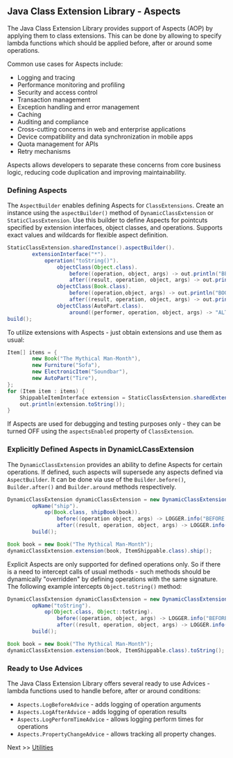 ## Java Class Extension Library - Aspects
The Java Class Extension Library provides support of Aspects (AOP) by applying them to class extensions. This can be done by allowing to specify lambda functions which should be applied before, after or around some operations.

Common use cases for Aspects include:
* Logging and tracing
* Performance monitoring and profiling
* Security and access control
* Transaction management
* Exception handling and error management
* Caching
* Auditing and compliance
* Cross-cutting concerns in web and enterprise applications
* Device compatibility and data synchronization in mobile apps
* Quota management for APIs
* Retry mechanisms

Aspects allows developers to separate these concerns from core business logic, reducing code duplication and improving maintainability.

### Defining Aspects
The `AspectBuilder` enables defining Aspects for `ClassExtensions`. Create an instance using the `aspectBuilder()` method of `DynamicClassExtension` or `StaticClassExtension`. Use this builder to define Aspects for pointcuts specified by extension interfaces, object classes, and operations. Supports exact values and wildcards for flexible aspect definition.
 
```java
StaticClassExtension.sharedInstance().aspectBuilder().
        extensionInterface("*").
            operation("toString()").
                objectClass(Object.class).
                    before((operation, object, args) -> out.println("BEFORE: " + object + "-> toString()")).
                    after((result, operation, object, args) -> out.println("AFTER: result - " + result)).
                objectClass(Book.class).
                    before((operation,object, args) -> out.println("BOOK BEFORE: " + object + "-> toString()")).
                    after((result, operation, object, args) -> out.println("BOOK AFTER: result - " + result)).
                objectClass(AutoPart.class).
                    around((performer, operation, object, args) -> "ALTERED AUTO PART: " + applyDefault(performer, operation, object, args)).
build();
```
To utilize extensions with Aspects - just obtain extensions and use them as usual:

```java
Item[] items = {
        new Book("The Mythical Man-Month"),
        new Furniture("Sofa"),
        new ElectronicItem("Soundbar"),
        new AutoPart("Tire"),
};
for (Item item : items) {
    ShippableItemInterface extension = StaticClassExtension.sharedExtension(item, ShippableItemInterface.class);
    out.println(extension.toString());
}
```
If Aspects are used for debugging and testing purposes only - they can be turned OFF using the `aspectsEnabled` property of `ClassExtension`.

### Explicitly Defined Aspects in DynamicLCassExtension
The `DynamicClassExtension` provides an ability to define Aspects for certain operations. If defined, such aspects will supersede any aspects defined via `AspectBuilder`. It can be done via use of the `Builder.before()`, `Builder.after()` and `Builder.around` methods respectively.
```java
DynamicClassExtension dynamicClassExtension = new DynamicClassExtension().builder(Item_Shippable.class).
        opName("ship").
            op(Book.class, shipBook(book)).
                before((operation object, args) -> LOGGER.info("BEFORE: " + object + "-> ship()")).
                after((result, operation, object, args) -> LOGGER.info("AFTER: result - " + result)).
        build();

Book book = new Book("The Mythical Man-Month");
dynamicClassExtension.extension(book, ItemShippable.class).ship();
```
Explicit Aspects are only supported for defined operations only. So if there is a need to intercept calls of usual methods - such methods should be dynamically "overridden" by defining operations with the same signature. The following example intercepts `Object.toString()` method:
```java
DynamicClassExtension dynamicClassExtension = new DynamicClassExtension().builder(Item_Shippable.class).
        opName("toString").
            op(Object.class, Object::toString).
                before((operation, object, args) -> LOGGER.info("BEFORE: " + object + "-> ship()")).
                after((result, operation, object, args) -> LOGGER.info("AFTER: result - " + result)).
        build();

Book book = new Book("The Mythical Man-Month");
dynamicClassExtension.extension(book, ItemShippable.class).toString();
```
### Ready to Use Advices

The Java Class Extension Library offers several ready to use Advices - lambda functions used to handle before, after or around conditions:
* `Aspects.LogBeforeAdvice` - adds logging of operation arguments
* `Aspects.LogAfterAdvice` - adds logging of operation results
* `Aspects.LogPerformTimeAdvice` - allows logging perform times for operations
* `Aspects.PropertyChangeAdvice` - allows tracking all property changes.

Next >> [Utilities](utilities.md)